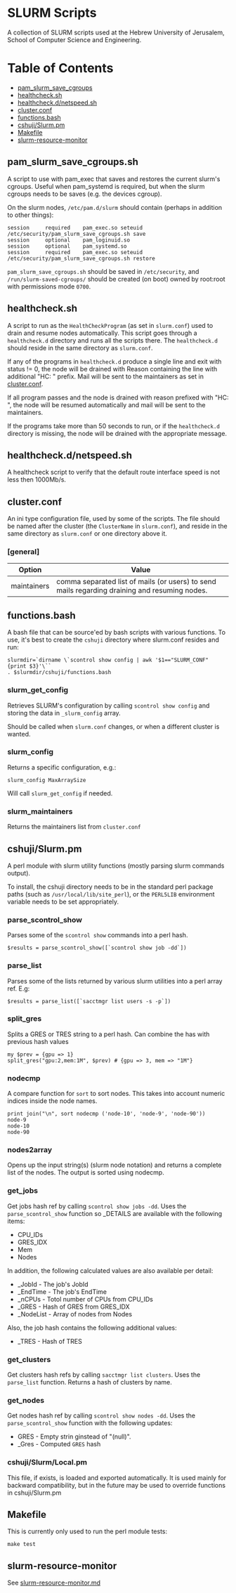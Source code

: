 # SLURM Scripts

A collection of SLURM scripts used at the Hebrew University of Jerusalem,
School of Computer Science and Engineering.

# Table of Contents

* [pam_slurm_save_cgroups](#pam_slurm_save_cgroupssh)
* [healthcheck.sh](#healthchecksh)
* [healthcheck.d/netspeed.sh](#healthcheckdnetspeedsh)
* [cluster.conf](#clusterconf)
* [functions.bash](#functionsbash)
* [cshuji/Slurm.pm](#cshujislurmpm)
* [Makefile](#makefile)
* [slurm-resource-monitor](#slurm-resource-monitor)

## pam\_slurm\_save\_cgroups\.sh

A script to use with pam\_exec that saves and restores the current slurm's
cgroups. Useful when pam\_systemd is required, but when the slurm cgroups needs
to be saves (e.g. the devices cgroup).

On the slurm nodes, `/etc/pam.d/slurm` should contain (perhaps in addition to
other things):
```
session		required	pam_exec.so seteuid /etc/security/pam_slurm_save_cgroups.sh save
session		optional	pam_loginuid.so
session		optional	pam_systemd.so
session		required	pam_exec.so seteuid /etc/security/pam_slurm_save_cgroups.sh restore
```

`pam_slurm_save_cgroups.sh` should be saved in `/etc/security`, and
`/run/slurm-saved-cgroups/` should be created (on boot) owned by root\:root
with permissions mode `0700`.

## healthcheck\.sh

A script to run as the `HealthCheckProgram` (as set in `slurm.conf`) used to
drain and resume nodes automatically. This script goes through a
`healthcheck.d` directory and runs all the scripts there. The `healthcheck.d`
should reside in the same directory as `slurm.conf`.

If any of the programs in `healthcheck.d` produce a single line and exit with
status != 0, the node will be drained with Reason containing the line with
additional "HC: " prefix. Mail will be sent to the maintainers as set in
[cluster.conf](#clusterconf).

If all program passes and the node is drained with reason prefixed with "HC: ",
the node will be resumed automatically and mail will be sent to the
maintainers.

If the programs take more than 50 seconds to run, or if the `healthcheck.d`
directory is missing, the node will be drained with the appropriate message.

## healthcheck.d/netspeed.sh

A healthcheck script to verify that the default route interface speed is not
less then 1000Mb/s.

## cluster\.conf

An ini type configuration file, used by some of the scripts. The file should be
named after the cluster (the `ClusterName` in `slurm.conf`), and reside in the
same directory as `slurm.conf` or one directory above it.

### [general]

|Option|Value|
|-|-|
|maintainers| comma separated list of mails (or users) to send mails regarding draining and resuming nodes.|

## functions.bash

A bash file that can be source'ed by bash scripts with various functions. To
use, it's best to create the `cshuji` directory where slurm.conf resides and
run:
```
slurmdir=`dirname \`scontrol show config | awk '$1=="SLURM_CONF" {print $3}'\``
. $slurmdir/cshuji/functions.bash
```
### slurm\_get\_config

Retrieves SLURM's configuration by calling `scontrol show config` and storing
the data in `_slurm_config` array.

Should be called when `slurm.conf` changes, or when a different cluster is
wanted.

### slurm\_config <conf>

Returns a specific configuration, e.g.:
```
slurm_config MaxArraySize
```

Will call `slurm_get_config` if needed.

### slurm\_maintainers

Returns the maintainers list from `cluster.conf`

## cshuji/Slurm.pm

A perl module with slurm utility functions (mostly parsing slurm commands
output).

To install, the cshuji directory needs to be in the standard perl package paths
(such as `/usr/local/lib/site_perl`), or the `PERL5LIB` environment variable
needs to be set appropriately.

### parse\_scontrol\_show

Parses some of the `scontrol show` commands into a perl hash.
```
$results = parse_scontrol_show([`scontrol show job -dd`])
```

### parse\_list

Parses some of the lists returned by various slurm utilities into a perl array
ref. E.g:
```
$results = parse_list([`sacctmgr list users -s -p`])
```

### split\_gres

Splits a GRES or TRES string to a perl hash. Can combine the has with previous
hash values
```
my $prev = {gpu => 1}
split_gres("gpu:2,mem:1M", $prev) # {gpu => 3, mem => "1M"}
```

### nodecmp

A compare function for `sort` to sort nodes. This takes into account numeric
indices inside the node names.
```
print join("\n", sort nodecmp ('node-10', 'node-9', 'node-90'))
node-9
node-10
node-90
```

### nodes2array

Opens up the input string(s) (slurm node notation) and returns a complete list
of the nodes. The output is sorted using nodecmp.

### get_jobs

Get jobs hash ref by calling `scontrol show jobs -dd`. Uses the
`parse_scontrol_show` function so \_DETAILS are available with the following
items:
* CPU_IDs
* GRES_IDX
* Mem
* Nodes

In addition, the following calculated values are also available per detail:

* _JobId      - The job's JobId
* _EndTime    - The job's EndTime
* _nCPUs      - Totol number of CPUs from CPU_IDs
* _GRES       - Hash of GRES from GRES_IDX
* _NodeList   - Array of nodes from Nodes

Also, the job hash contains the following additional values:
* _TRES       - Hash of TRES

### get\_clusters

Get clusters hash refs by calling `sacctmgr list clusters`. Uses the
`parse_list` function. Returns a hash of clusters by name.

### get_nodes

Get nodes hash ref by calling `scontrol show nodes -dd`. Uses the
 `parse_scontrol_show` function with the following updates:
 * GRES   - Empty strin ginstead of "(null)".
 * \_Gres - Computed `GRES` hash

### cshuji/Slurm/Local.pm

This file, if exists, is loaded and exported automatically. It is used mainly
for backward compatibility, but in the future may be used to override functions
in cshuji/Slurm.pm

## Makefile

This is currently only used to run the perl module tests:
```
make test
```

## slurm-resource-monitor

See [slurm-resource-monitor.md](slurm-resource-monitor.md)

